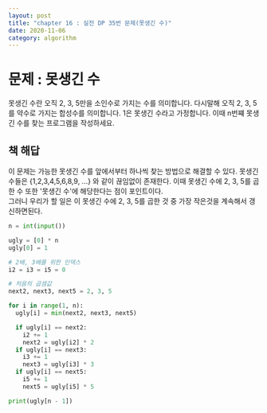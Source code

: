 ```yaml
---
layout: post
title: "chapter 16 : 실전 DP 35번 문제(못생긴 수)"
date: 2020-11-06
category: algorithm
---
```

# 문제 : 못생긴 수
못생긴 수란 오직 2, 3, 5만을 소인수로 가지는 수를 의미합니다. 다시말해 오직 2, 3, 5를 약수로 가지는 합성수를 의미합니다. 1은 못생긴 수라고 가정합니다. 이때 n번쨰 못생긴 수를 찾는 프로그램을 작성하세요.   

## 책 해답
이 문제는 가능한 못생긴 수를 앞에서부터 하나씩 찾는 방법으로 해결할 수 있다. 못생긴 수들은 {1,2,3,4,5,6,8,9, ...} 와 같이 끊임없이 존재한다. 이때 못생긴 수에 2, 3, 5를 곱한 수 또한 '못생긴 수'에 해당한다는 점이 포인트이다.   
그러니 우리가 할 일은 이 못생긴 수에 2, 3, 5를 곱한 것 중 가장 작은것을 계속해서 갱신하면된다.   
```python
n = int(input())

ugly = [0] * n
ugly[0] = 1

# 2배, 3배를 위한 인덱스
i2 = i3 = i5 = 0

# 처음의 곱셈값
next2, next3, next5 = 2, 3, 5

for i in range(1, n):
  ugly[i] = min(next2, next3, next5)

  if ugly[i] == next2:
    i2 += 1
    next2 = ugly[i2] * 2
  if ugly[i] == next3:
    i3 += 1
    next3 = ugly[i3] * 3
  if ugly[i] == next5:
    i5 += 1
    next5 = ugly[i5] * 5

print(ugly[n - 1])
```
